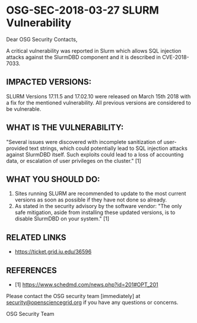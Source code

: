 # OSG-SEC-2018-03-27 SLURM Vulnerability

Dear OSG Security Contacts,

A critical vulnerability was reported in Slurm which allows SQL injection attacks against the SlurmDBD component and it is described in CVE-2018-7033. 

## IMPACTED VERSIONS:
SLURM Versions 17.11.5 and 17.02.10 were released on March 15th 2018 with a fix for the mentioned vulnerability. All previous versions are considered to be vulnerable. 

## WHAT IS THE VULNERABILITY:
"Several issues were discovered with incomplete sanitization of user-provided text strings, which could potentially lead to SQL injection attacks against SlurmDBD itself. Such exploits could lead to a loss of accounting data, or escalation of user privileges on the cluster." [1]

## WHAT YOU SHOULD DO:
1. Sites running SLURM are recommended to update to the most current versions as soon as possible if they have not done so already.
2. As stated in the security advisory by the software vendor: "The only safe mitigation, aside from installing these updated versions, is to disable SlurmDBD on your system." [1]

## RELATED LINKS
- https://ticket.grid.iu.edu/36596

## REFERENCES
- [1] https://www.schedmd.com/news.php?id=201#OPT_201

Please contact the OSG security team [immediately] at security@opensciencegrid.org if you have any questions or concerns. 

OSG Security Team
